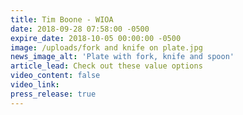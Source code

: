 ```yaml
---
title: Tim Boone - WIOA
date: 2018-09-28 07:58:00 -0500
expire_date: 2018-10-05 00:00:00 -0500
image: /uploads/fork and knife on plate.jpg
news_image_alt: 'Plate with fork, knife and spoon'
article_lead: Check out these value options
video_content: false
video_link:
press_release: true
---
```

